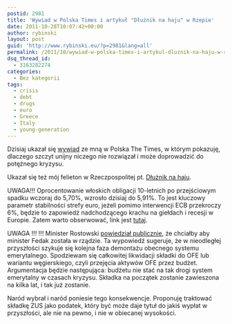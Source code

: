 ```yaml
---
postid: 2981
title: 'Wywiad w Polska Times i artykuł "Dłużnik na haju" w Rzepie'
date: 2011-10-28T10:07:42+00:00
author: rybinski
layout: post
guid: 'http://www.rybinski.eu/?p=2981&lang=all'
permalink: /2011/10/wywiad-w-polska-times-i-artykul-dluznik-na-haju-w-rzepie/
dsq_thread_id:
  - 3163282274
categories:
  - Bez kategorii
tags:
  - crisis
  - debt
  - drugs
  - euro
  - Greece
  - Italy
  - young-generation
---
```

Dzisiaj ukazał się [wywiad](http://www.polskatimes.pl/fakty/466647,jeszcze-przez-dlugi-czas-nie-spelnimy-kryteriow-przyjecia,id,t.html) ze mną w Polska The Times, w którym pokazuję, dlaczego szczyt unijny niczego nie rozwiązał i może doprowadzić do potężnego kryzysu.

Ukazał się też mój felieton w Rzeczpospolitej pt. [Dłużnik na haju](http://www.ekonomia24.pl/artykul/706250,740889-Dluznik--na-haju.html).

UWAGA!!! Oprocentowanie włoskich obligacji 10-letnich po przejściowym spadku wczoraj do 5,70%, wzrosło dzisiaj do 5,91%. To jest kluczowy parametr stabilności strefy euro, jeżeli pomimo interwencji ECB przekroczy 6%, będzie to zapowiedź nadchodzącego krachu na giełdach i recesji w Europie. Zatem warto obserwować, link jest [tutaj](http://www.bloomberg.com/apps/quote?ticker=GBTPGR10:IND).

UWAGA !!! !!! Minister Rostowski [powiedział publicznie](http://wiadomosci.gazeta.pl/wiadomosci/1,114884,10551931,Rostowski__Chcialbym__by_Jolanta_Fedak_zostala_w_rzadzie.html), że chciałby aby minister Fedak została w rządzie. Ta wypowiedź sugeruje, że w nieodległej przyszłości szykuje się kolejna faza demontażu obecnego systemu emerytalnego. Spodziewam się całkowitej likwidacji składki do OFE lub wariantu węgierskiego, czyli przejęcia aktywów OFE przez budżet. Argumentacja będzie następująca: budżetu nie stać na tak drogi system emerytalny w czasach kryzysu. Składka na początek zostanie zawieszona na kilka lat, i tak już zostanie.

Naród wybrał i naród poniesie tego konsekwencje. Proponuję traktować składkę ZUS jako podatek, który być może daje tytuł do jakiś wypłat w przyszłości, ale nie na pewno, i nie w obiecanej wysokości.
